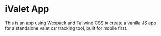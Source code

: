 # iValet App

This is an app using Webpack and Tailwind CSS to create a vanilla JS app for a standalone valet car tracking tool, built for mobile first.